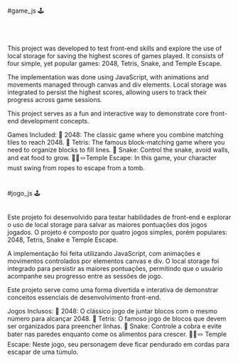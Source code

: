 #game_js 🕹️

<br/>
<br/>

This project was developed to test front-end skills and explore the use of local storage for saving the highest scores of games played. It consists of four simple, yet popular games: 2048, Tetris, Snake, and Temple Escape.

The implementation was done using JavaScript, with animations and movements managed through canvas and div elements. Local storage was integrated to persist the highest scores, allowing users to track their progress across game sessions.

This project serves as a fun and interactive way to demonstrate core front-end development concepts.

Games Included:
💯 2048: The classic game where you combine matching tiles to reach 2048.
🧱 Tetris: The famous block-matching game where you need to organize blocks to fill lines.
🐍 Snake: Control the snake, avoid walls, and eat food to grow.
🏃‍➡️🪢Temple Escape: In this game, your character must swing from ropes to escape from a tomb.

#

#jogo_js 🕹️
<br/>
<br/>

Este projeto foi desenvolvido para testar habilidades de front-end e explorar o uso de local storage para salvar as maiores pontuações dos jogos jogados. O projeto é composto por quatro jogos simples, porém populares: 2048, Tetris, Snake e Temple Escape.

A implementação foi feita utilizando JavaScript, com animações e movimentos controlados por elementos canvas e div. O local storage foi integrado para persistir as maiores pontuações, permitindo que o usuário acompanhe seu progresso entre as sessões de jogo.

Este projeto serve como uma forma divertida e interativa de demonstrar conceitos essenciais de desenvolvimento front-end.

Jogos Inclusos:
💯 2048: O clássico jogo de juntar blocos com o mesmo número para alcançar 2048.
🧱 Tetris: O famoso jogo de blocos que devem ser organizados para preencher linhas.
🐍 Snake: Controle a cobra e evite bater nas paredes enquanto come os alimentos para crescer.
🏃‍➡️🪢 Temple Escape: Neste jogo, seu personagem deve ficar pendurado em cordas para escapar de uma túmulo.
